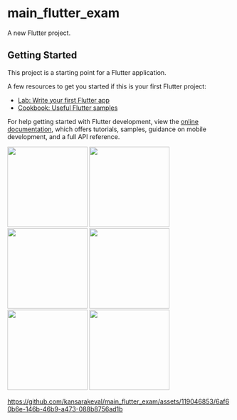 # main_flutter_exam

A new Flutter project.

## Getting Started

This project is a starting point for a Flutter application.

A few resources to get you started if this is your first Flutter project:

- [Lab: Write your first Flutter app](https://docs.flutter.dev/get-started/codelab)
- [Cookbook: Useful Flutter samples](https://docs.flutter.dev/cookbook)

For help getting started with Flutter development, view the
[online documentation](https://docs.flutter.dev/), which offers tutorials,
samples, guidance on mobile development, and a full API reference.
<p>
  <img src="https://github.com/kansarakeval/main_flutter_exam/assets/119046853/a4bf5808-1276-414b-a42f-9d521b48fcc3" hight="450" width="180">
  <img src="https://github.com/kansarakeval/main_flutter_exam/assets/119046853/ca01a6e4-4bef-4ca3-a588-2897ea42426d" hight="450" width="180">
  <img src="https://github.com/kansarakeval/main_flutter_exam/assets/119046853/2452f05e-acc5-458b-a5b5-1112cecba4d2" hight="450" width="180">
  <img src="https://github.com/kansarakeval/main_flutter_exam/assets/119046853/55478507-2383-41fe-974c-2d4953d4ee8f" hight="450" width="180">
  <img src="https://github.com/kansarakeval/main_flutter_exam/assets/119046853/c859ee16-cced-44f4-b97b-544c0068fe4e" hight="450" width="180">
  <img src="https://github.com/kansarakeval/main_flutter_exam/assets/119046853/6a8a5359-7525-41ae-bf6c-1f854be37b35" hight="450" width="180">
</p>

https://github.com/kansarakeval/main_flutter_exam/assets/119046853/6af60b6e-146b-46b9-a473-088b8756ad1b

